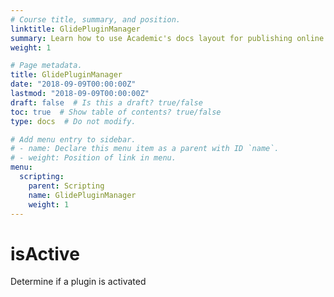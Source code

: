 ```yaml
---
# Course title, summary, and position.
linktitle: GlidePluginManager
summary: Learn how to use Academic's docs layout for publishing online courses, software documentation, and tutorials.
weight: 1

# Page metadata.
title: GlidePluginManager
date: "2018-09-09T00:00:00Z"
lastmod: "2018-09-09T00:00:00Z"
draft: false  # Is this a draft? true/false
toc: true  # Show table of contents? true/false
type: docs  # Do not modify.

# Add menu entry to sidebar.
# - name: Declare this menu item as a parent with ID `name`.
# - weight: Position of link in menu.
menu:
  scripting:
    parent: Scripting
    name: GlidePluginManager
    weight: 1
---
```


# isActive
 Determine if a plugin is activated 